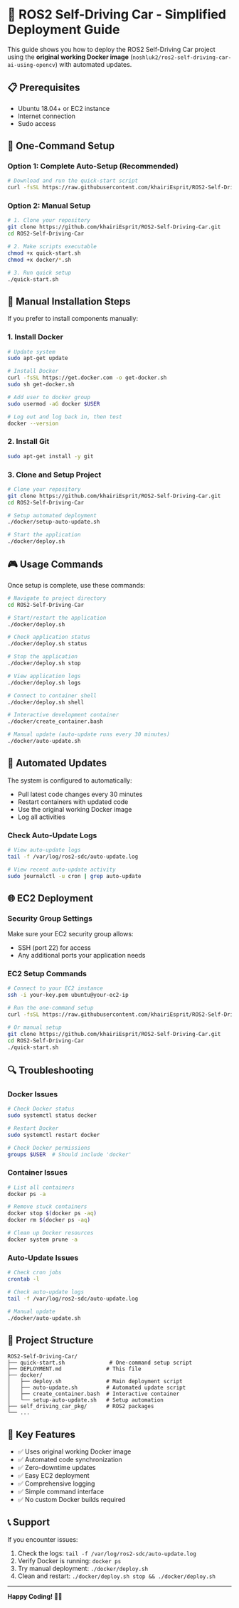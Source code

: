 # 🚀 ROS2 Self-Driving Car - Simplified Deployment Guide

This guide shows you how to deploy the ROS2 Self-Driving Car project using the **original working Docker image** (`noshluk2/ros2-self-driving-car-ai-using-opencv`) with automated updates.

## 📋 Prerequisites

- Ubuntu 18.04+ or EC2 instance
- Internet connection
- Sudo access

## 🎯 One-Command Setup

### Option 1: Complete Auto-Setup (Recommended)

```bash
# Download and run the quick-start script
curl -fsSL https://raw.githubusercontent.com/khairiEsprit/ROS2-Self-Driving-Car/main/quick-start.sh | bash
```

### Option 2: Manual Setup

```bash
# 1. Clone your repository
git clone https://github.com/khairiEsprit/ROS2-Self-Driving-Car.git
cd ROS2-Self-Driving-Car

# 2. Make scripts executable
chmod +x quick-start.sh
chmod +x docker/*.sh

# 3. Run quick setup
./quick-start.sh
```

## 🔧 Manual Installation Steps

If you prefer to install components manually:

### 1. Install Docker

```bash
# Update system
sudo apt-get update

# Install Docker
curl -fsSL https://get.docker.com -o get-docker.sh
sudo sh get-docker.sh

# Add user to docker group
sudo usermod -aG docker $USER

# Log out and log back in, then test
docker --version
```

### 2. Install Git

```bash
sudo apt-get install -y git
```

### 3. Clone and Setup Project

```bash
# Clone your repository
git clone https://github.com/khairiEsprit/ROS2-Self-Driving-Car.git
cd ROS2-Self-Driving-Car

# Setup automated deployment
./docker/setup-auto-update.sh

# Start the application
./docker/deploy.sh
```

## 🎮 Usage Commands

Once setup is complete, use these commands:

```bash
# Navigate to project directory
cd ROS2-Self-Driving-Car

# Start/restart the application
./docker/deploy.sh

# Check application status
./docker/deploy.sh status

# Stop the application
./docker/deploy.sh stop

# View application logs
./docker/deploy.sh logs

# Connect to container shell
./docker/deploy.sh shell

# Interactive development container
./docker/create_container.bash

# Manual update (auto-update runs every 30 minutes)
./docker/auto-update.sh
```

## 🔄 Automated Updates

The system is configured to automatically:

- Pull latest code changes every 30 minutes
- Restart containers with updated code
- Use the original working Docker image
- Log all activities

### Check Auto-Update Logs

```bash
# View auto-update logs
tail -f /var/log/ros2-sdc/auto-update.log

# View recent auto-update activity
sudo journalctl -u cron | grep auto-update
```

## 🌐 EC2 Deployment

### Security Group Settings

Make sure your EC2 security group allows:

- SSH (port 22) for access
- Any additional ports your application needs

### EC2 Setup Commands

```bash
# Connect to your EC2 instance
ssh -i your-key.pem ubuntu@your-ec2-ip

# Run the one-command setup
curl -fsSL https://raw.githubusercontent.com/khairiEsprit/ROS2-Self-Driving-Car/main/quick-start.sh | bash

# Or manual setup
git clone https://github.com/khairiEsprit/ROS2-Self-Driving-Car.git
cd ROS2-Self-Driving-Car
./quick-start.sh
```

## 🔍 Troubleshooting

### Docker Issues

```bash
# Check Docker status
sudo systemctl status docker

# Restart Docker
sudo systemctl restart docker

# Check Docker permissions
groups $USER  # Should include 'docker'
```

### Container Issues

```bash
# List all containers
docker ps -a

# Remove stuck containers
docker stop $(docker ps -aq)
docker rm $(docker ps -aq)

# Clean up Docker resources
docker system prune -a
```

### Auto-Update Issues

```bash
# Check cron jobs
crontab -l

# Check auto-update logs
tail -f /var/log/ros2-sdc/auto-update.log

# Manual update
./docker/auto-update.sh
```

## 📁 Project Structure

```
ROS2-Self-Driving-Car/
├── quick-start.sh              # One-command setup script
├── DEPLOYMENT.md              # This file
├── docker/
│   ├── deploy.sh              # Main deployment script
│   ├── auto-update.sh         # Automated update script
│   ├── create_container.bash  # Interactive container
│   └── setup-auto-update.sh   # Setup automation
├── self_driving_car_pkg/      # ROS2 packages
└── ...
```

## 🎯 Key Features

- ✅ Uses original working Docker image
- ✅ Automated code synchronization
- ✅ Zero-downtime updates
- ✅ Easy EC2 deployment
- ✅ Comprehensive logging
- ✅ Simple command interface
- ✅ No custom Docker builds required

## 📞 Support

If you encounter issues:

1. Check the logs: `tail -f /var/log/ros2-sdc/auto-update.log`
2. Verify Docker is running: `docker ps`
3. Try manual deployment: `./docker/deploy.sh`
4. Clean and restart: `./docker/deploy.sh stop && ./docker/deploy.sh`

---

**Happy Coding! 🚗💨**

